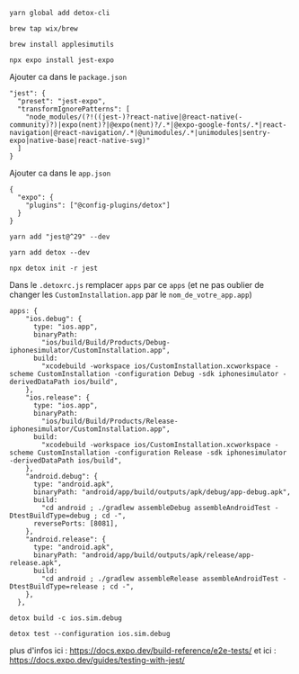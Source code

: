 `yarn global add detox-cli`

```
brew tap wix/brew

brew install applesimutils
```

`npx expo install jest-expo`

Ajouter ca dans le `package.json`

```
"jest": {
  "preset": "jest-expo",
  "transformIgnorePatterns": [
    "node_modules/(?!((jest-)?react-native|@react-native(-community)?)|expo(nent)?|@expo(nent)?/.*|@expo-google-fonts/.*|react-navigation|@react-navigation/.*|@unimodules/.*|unimodules|sentry-expo|native-base|react-native-svg)"
  ]
}
```

Ajouter ca dans le `app.json`

```
{
  "expo": {
    "plugins": ["@config-plugins/detox"]
  }
}
```

`yarn add "jest@^29" --dev`

`yarn add detox --dev`

`npx detox init -r jest`

Dans le `.detoxrc.js` remplacer `apps` par ce `apps` (et ne pas oublier de changer les `CustomInstallation.app` par le `nom_de_votre_app.app`)

```
apps: {
    "ios.debug": {
      type: "ios.app",
      binaryPath:
        "ios/build/Build/Products/Debug-iphonesimulator/CustomInstallation.app",
      build:
        "xcodebuild -workspace ios/CustomInstallation.xcworkspace -scheme CustomInstallation -configuration Debug -sdk iphonesimulator -derivedDataPath ios/build",
    },
    "ios.release": {
      type: "ios.app",
      binaryPath:
        "ios/build/Build/Products/Release-iphonesimulator/CustomInstallation.app",
      build:
        "xcodebuild -workspace ios/CustomInstallation.xcworkspace -scheme CustomInstallation -configuration Release -sdk iphonesimulator -derivedDataPath ios/build",
    },
    "android.debug": {
      type: "android.apk",
      binaryPath: "android/app/build/outputs/apk/debug/app-debug.apk",
      build:
        "cd android ; ./gradlew assembleDebug assembleAndroidTest -DtestBuildType=debug ; cd -",
      reversePorts: [8081],
    },
    "android.release": {
      type: "android.apk",
      binaryPath: "android/app/build/outputs/apk/release/app-release.apk",
      build:
        "cd android ; ./gradlew assembleRelease assembleAndroidTest -DtestBuildType=release ; cd -",
    },
  },
```

`detox build -c ios.sim.debug`

`detox test --configuration ios.sim.debug`

plus d'infos ici : https://docs.expo.dev/build-reference/e2e-tests/
et ici : https://docs.expo.dev/guides/testing-with-jest/
